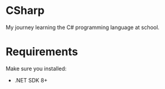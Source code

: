 # CSharp
My journey learning the C# programming language at school.

# Requirements
Make sure you installed:

- .NET SDK 8+
